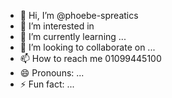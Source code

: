 - 👋 Hi, I’m @phoebe-spreatics
- 👀 I’m interested in
- 🌱 I’m currently learning ...
- 💞️ I’m looking to collaborate on ...
- 📫 How to reach me 01099445100
- 😄 Pronouns: ...
- ⚡ Fun fact: ...

<!---
phoebe-spreatics/phoebe-spreatics is a ✨ special ✨ repository because its `README.md` (this file) appears on your GitHub profile.
You can click the Preview link to take a look at your changes.
--->
